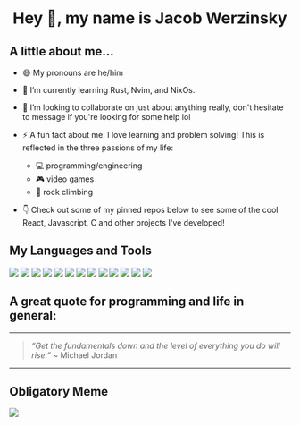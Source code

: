 <h1 align="center">Hey 👋, my name is Jacob Werzinsky</h1>

<h2>A little about me...</h2>

<p>

- 😄 My pronouns are he/him
  
- 🌱 I’m currently learning Rust, Nvim, and NixOs.
  
- 👯 I’m looking to collaborate on just about anything really, don't hesitate to message if you're looking for some help lol

- ⚡ A fun fact about me:  I love learning and problem solving! This is reflected in the three passions of my life:
  - 💻 programming/engineering
  - 🎮 video games
  - 🧗 rock climbing

- 👇 Check out some of my pinned repos below  to see some of the cool React, Javascript, C and other projects I've developed!
</p>

<h2>My Languages and Tools</h2>

<p align="left">
<img src="https://img.icons8.com/color/30/000000/javascript.png"/>
<img src="https://img.icons8.com/color/30/000000/c-programming.png"/>
<img src="https://img.icons8.com/color/30/000000/python.png"/>
<img src="https://img.icons8.com/color/30/000000/html-5.png"/>
<img src="https://img.icons8.com/color/30/000000/css3.png"/>
<img src="https://img.icons8.com/color/30/000000/nodejs.png"/>
<img src="https://img.icons8.com/plasticine/30/000000/react.png"/>
<img src="https://img.icons8.com/color/30/000000/git.png"/>
<img src="https://img.icons8.com/fluent/30/000000/visual-studio-code-2019.png"/>
<img src="https://img.icons8.com/nolan/30/heroku.png"/>
<img src="https://img.icons8.com/color/30/000000/firebase.png"/>
<img src="https://img.icons8.com/color/30/000000/linux.png"/>
<img src="https://img.icons8.com/color/30/000000/mongoDB.png"/>
</p>

<h2>A great quote for programming and life in general:</h2>

---
> *“Get the fundamentals down and the level of everything you do will rise.”* ~ Michael Jordan
---

<h2>Obligatory Meme</h2>

<img src="https://media.giphy.com/media/WoXy2vF5z2l78soBV3/giphy.gif"></img>
